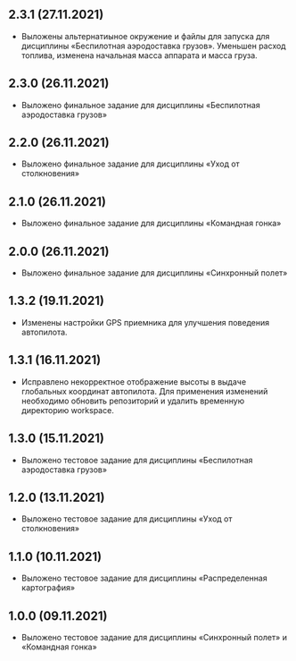 2.3.1 (27.11.2021)
-----------------
* Выложены альтернатиыное окружение и файлы для запуска для дисциплины «Беспилотная аэродоставка грузов». Уменьшен расход топлива, изменена начальная масса аппарата и масса груза.

2.3.0 (26.11.2021)
-----------------
* Выложено финальное задание для дисциплины «Беспилотная аэродоставка грузов»

2.2.0 (26.11.2021)
-----------------
* Выложено финальное задание для дисциплины «Уход от столкновения»

2.1.0 (26.11.2021)
-----------------
* Выложено финальное задание для дисциплины «Командная гонка»

2.0.0 (26.11.2021)
-----------------
* Выложено финальное задание для дисциплины «Синхронный полет»

1.3.2 (19.11.2021)
-----------------
* Изменены настройки GPS приемника для улучшения поведения автопилота.

1.3.1 (16.11.2021)
-----------------
* Исправлено некорректное отображение высоты в выдаче глобальных координат автопилота.
Для применения изменений необходимо обновить репозиторий и удалить временную директорию workspace.

1.3.0 (15.11.2021)
-----------------
* Выложено тестовое задание для дисциплины «Беспилотная аэродоставка грузов»

1.2.0 (13.11.2021)
-----------------
* Выложено тестовое задание для дисциплины «Уход от столкновения»

1.1.0 (10.11.2021)
-----------------
* Выложено тестовое задание для дисциплины «Распределенная картография»

1.0.0 (09.11.2021)
-----------------
* Выложено тестовое задание для дисциплины «Синхронный полет» и «Командная гонка»
